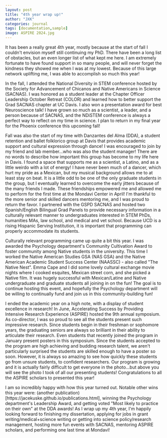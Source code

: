 ```yaml
---
layout: post
title: "4th year wrap up!"
author: "JXK"
categories: journal
tags: [documentation,sample]
image: ASPIRE 2024.jpg
---
```


It has been a really great 4th year, mostly because at the start of fall I couldn't envision myself still continuing my PhD. There have been a long list of obstacles, but an even longer list of what kept me here. I am extremely fortunate to have found support in so many people, and will never forget the kindness they showed me when I was at my lowest. Because of this large network uplifting me, I was able to accomplish so much this year!
<p></p>
<p>
In the fall, I attended the National Diversity in STEM conference hosted by the Society for Advancement of Chicanos and Native Americans in Science (SACNAS). I was honored as a student leader at the Chapter Officer Leadership October Retreat (COLOR) and learned how to better support the Grad SACNAS chapter at UC Davis. I also won a presentation award for best Neuroscience talk! I have grown so much as a scientist, a leader, and a person because of SACNAS, and the NDiSTEM conference is always a perfect way to reflect on my time in science. I plan to return in my final year for the Phoenix conference this upcoming fall!
</p>
<p>
Fall was also the start of my time with Danzantes del Alma (DDA), a student retention and ballet folklorico group at Davis that provides academic support and cultural expression through dance! I was encouraged to join by my friend and lab member...who was also the student manager! There are no words to describe how important this group has become to my life here in Davis. I found a space that supports me as a scientist, a Latino, and as a little weirdo with a lot of energy! I have never been much of a dancer, which hurt my pride as a Mexican, but my musical background allows me to at least stay on beat. It is a little odd to be one of the only graduate students in the group, but I eventually learned to overcome the early jitters because of the many friends I made. These friendships empowered me and allowed me to perform for the first time at the Mondavi Center in April! I'm thankful to the more senior and skilled dancers mentoring me, and I was proud to return the favor. I partnered with the GSPD SACNAS and hosted two Spanish/English Bilingual Grad Panels to provide necessary information in a culturally relevant manner to undergraduates interested in STEM PhDs, humanities MAs, law school, and medical and vet school. Because UCD is a rising Hispanic Serving Institution, it is important that programming can properly accommodate its students.
</p>
<p>
Culturally relevant programming came up quite a bit this year. I was awarded the Psychology department's Community Cultivation Award to foster community among Native students in the university. This time I worked the Native American Studies GSA (NAS GSA) and the Native American Academic Student Success Center (NAASSC) - also called "The Native Nest". Emma Cape and I did some lovely cultural exchange movie nights where I cooked esquites, Mexican street corn, and she picked a Native film. It was hugely successful with Mexican/Latine and Native undergraduate and graduate students all joining in on the fun! The goal is to continue hosting this event, and hopefully the Psychology department will be willing to continually fund and join us in this community-building fun!
</p>
<p>
I ended the academic year on a high note, with a display of student excellence in research! In June, Accelerating Success by Providing Intensive Research Experience (ASPIRE) hosted the 9th annual symposium. As co-director, I was so proud to see all the students present such impressive research. Since students begin in their freshman or sophomore years, the graduating seniors are always so brilliant in their ability to articulate their research. Even students that recently joined the program in January present posters in this symposium. Since the students accepted to the program are high achieving and budding research talent, we aren't particularly surprised the students are skilled enough to have a poster so soon. However, it is always so amazing to see how quickly these students go from unsure students, to confident researchers. Our program is growing and it is actually fairly difficult to get everyone in the photo...but above you will see the photo I took of all our presenting students! Congratulations to all the ASPIRE scholars to presented this year!
</p>
<p>
I am so incredibly happy with how this year turned out. Notable other wins this year were: (another publication)[https://jacekuske.github.io/publications.html], winning the Psychology department's Leadership Award, and getting voted "Most likely to practice on their own" at the DDA awards! As I wrap up my 4th year, I'm happily looking forward to finishing my dissertation, applying for jobs in grant writing/medical+science writing or getting into science policy/research management, hosting more fun events with SACNAS, mentoring ASPIRE scholars, and performing one last time at Mondavi! 
</p>
